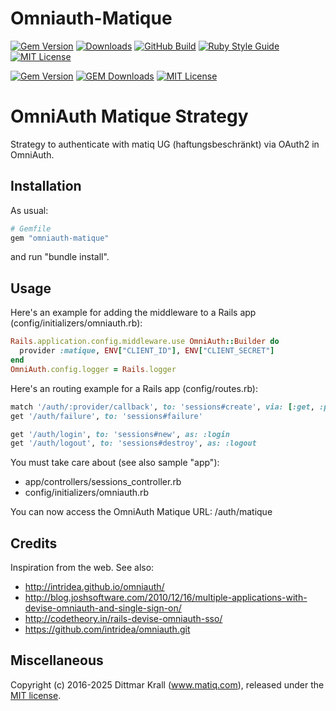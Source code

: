 # Omniauth-Matique

[![Gem Version](https://img.shields.io/gem/v/omniauth-matique?color=168AFE&logo=rubygems&logoColor=FE1616)](https://rubygems.org/gems/omniauth-matique)
[![Downloads](https://img.shields.io/gem/dt/omniauth-matique?color=168AFE&logo=rubygems&logoColor=FE1616)](https://rubygems.org/gems/omniauth-matique)
[![GitHub Build](https://img.shields.io/github/actions/workflow/status/matique/omniauth-matique/rake.yml?logo=github)](https://github.com/matique/omniauth-matique/actions/workflows/rake.yml)
[![Ruby Style Guide](https://img.shields.io/badge/code_style-standard-brightgreen.svg)](https://github.com/standardrb/standard)
[![MIT License](https://img.shields.io/badge/license-MIT-blue.svg)](http://choosealicense.com/licenses/mit/)

[![Gem Version](https://badge.fury.io/rb/omniauth-matique.svg)](https://badge.fury.io/rb/omniauth-matique)
[![GEM Downloads](https://img.shields.io/gem/dt/omniauth-matique?color=168AFE&logo=ruby&logoColor=FE1616)](https://rubygems.org/gems/omniauth-matique)
[![MIT License](https://img.shields.io/badge/license-MIT-blue.svg)](http://choosealicense.com/licenses/mit/)

# OmniAuth Matique Strategy

Strategy to authenticate with matiq UG (haftungsbeschränkt)
via OAuth2 in OmniAuth.

## Installation

As usual:
```ruby
# Gemfile
gem "omniauth-matique"
```
and run "bundle install".

## Usage

Here's an example for adding the middleware to a
Rails app (config/initializers/omniauth.rb):

```ruby
Rails.application.config.middleware.use OmniAuth::Builder do
  provider :matique, ENV["CLIENT_ID"], ENV["CLIENT_SECRET"]
end
OmniAuth.config.logger = Rails.logger
```

Here's an routing example for a Rails app (config/routes.rb):

```ruby
match '/auth/:provider/callback', to: 'sessions#create', via: [:get, :post]
get '/auth/failure', to: 'sessions#failure'

get '/auth/login', to: 'sessions#new', as: :login
get '/auth/logout', to: 'sessions#destroy', as: :logout
```

You must take care about (see also sample "app"):
- app/controllers/sessions_controller.rb
- config/initializers/omniauth.rb

You can now access the OmniAuth Matique URL: /auth/matique


## Credits

Inspiration from the web.
See also:

- http://intridea.github.io/omniauth/
- http://blog.joshsoftware.com/2010/12/16/multiple-applications-with-devise-omniauth-and-single-sign-on/
- http://codetheory.in/rails-devise-omniauth-sso/
- https://github.com/intridea/omniauth.git

## Miscellaneous

Copyright (c) 2016-2025 Dittmar Krall (www.matiq.com),
released under the [MIT license](https://opensource.org/licenses/MIT).
